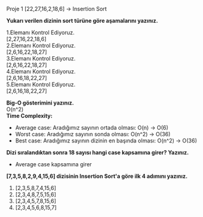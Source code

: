 Proje 1
[22,27,16,2,18,6] -> Insertion Sort

**Yukarı verilen dizinin sort türüne göre aşamalarını yazınız.**

1.Elemanı Kontrol Ediyoruz.  
 [2,27,16,22,18,6]  
2.Elemanı Kontrol Ediyoruz.  
 [2,6,16,22,18,27]  
3.Elemanı Kontrol Ediyoruz.  
 [2,6,16,22,18,27]  
4.Elemanı Kontrol Ediyoruz.  
 [2,6,16,18,22,27]  
5.Elemanı Kontrol Ediyoruz.  
 [2,6,16,18,22,27]  

**Big-O gösterimini yazınız.**  
O(n^2)  
**Time Complexity:**  
- Average case: Aradığımız sayının ortada olması: O(n) -> O(6)  
- Worst case: Aradığımız sayının sonda olması: O(n^2) -> O(36)  
- Best case: Aradığımız sayının dizinin en başında olması: O(n^2) -> O(36)  
    
**Dizi sıralandıktan sonra 18 sayısı hangi case kapsamına girer? Yazınız.**  

- Average case kapsamına girer

**[7,3,5,8,2,9,4,15,6] dizisinin Insertion Sort'a göre ilk 4 adımını yazınız.**
1. [2,3,5,8,7,4,15,6]
2. [2,3,4,8,7,5,15,6]
3. [2,3,4,5,7,8,15,6]
4. [2,3,4,5,6,8,15,7]
